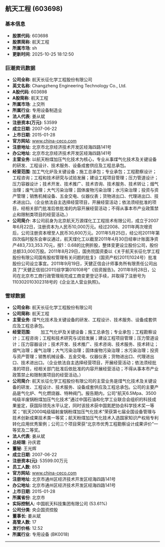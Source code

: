## 航天工程 (603698)

### 基本信息

- **股票代码**: 603698
- **股票简称**: 航天工程
- **所属市场**: sh
- **更新时间**: 2025-10-25 18:12:50

### 巨潮资讯数据

- **公司全称**: 航天长征化学工程股份有限公司
- **英文名称**: Changzheng Engineering Technology Co., Ltd.
- **A股代码**: 603698
- **A股简称**: 航天工程
- **所属市场**: 上交所
- **所属行业**: 专用设备制造业
- **法人代表**: 姜从斌
- **注册资本(万元)**: 53599
- **成立日期**: 2007-06-22
- **上市日期**: 2015-01-28
- **官方网站**: www.china-ceco.com
- **注册地址**: 北京市北京经济技术开发区经海四路141号
- **办公地址**: 北京市北京经济技术开发区经海四路141号
- **主营业务**: 以航天粉煤加压气化技术为核心，专业从事煤气化技术及关键设备的研发、工程设计、技术服务、设备成套供应及工程总承包。
- **经营范围**: 加工气化炉及关键设备；施工总承包；专业承包；工程勘察设计；工程咨询；工程和技术研究与试验发展；建设工程项目管理；压力管道设计；压力容器设计；技术开发、技术推广、技术咨询、技术服务、技术转让；烟气治理；废气治理；大气污染治理；固体废物污染治理；水污染治理；投资与资产管理；销售机械设备、五金交电、仪器仪表；货物进出口、代理进出口、技术进出口。（企业依法自主选择经营项目，开展经营活动；依法须经批准的项目，经相关部门批准后依批准的内容开展经营活动；不得从事本市产业政策禁止和限制类项目的经营活动。）
- **公司简介**: 本公司前身为北京航天万源煤化工工程技术有限公司，成立于2007年6月22日，注册资本为人民币10,000万元。经过2008、2011年两次增资后，公司注册资本增至人民币30,600万元。2011年5月25日，经公司2011年第四次临时股东会审议通过，航天煤化工以截至2011年4月30日经审计账面净资产483,733,353.70元，按1：0.68的比例折股，整体变更设立股份公司，股份总额33,000万股。2011年8月29日，国务院国资委以《关于航天长征化学工程股份有限公司国有股权管理有关问题的批复》（国资产权[2011]1024号）批准股份公司设立事宜。2011年9月19日，天健正信会计师事务所有限责任公司出具了“天健正信验[2011]综字第010108号”《验资报告》。2011年9月28日，公司在北京市工商行政管理局完成工商变更登记手续，并取得了注册号为110302010302318号的《企业法人营业执照》。

### 雪球数据

- **公司全称**: 航天长征化学工程股份有限公司
- **公司简称**: 航天工程
- **主营业务**: 煤气化技术及关键设备的研发、工程设计、技术服务、设备成套供应及工程总承包。
- **经营范围**: 　　加工气化炉及关键设备；施工总承包；专业承包；工程勘察设计；工程咨询；工程和技术研究与试验发展；建设工程项目管理；压力管道设计；压力容器设计；技术开发、技术推广、技术咨询、技术服务、技术转让；烟气治理；废气治理；大气污染治理；固体废物污染治理；水污染治理；投资与资产管理；销售机械设备、五金交电、仪器仪表；货物进出口、代理进出口、技术进出口。（企业依法自主选择经营项目，开展经营活动；依法须经批准的项目，经相关部门批准后依批准的内容开展经营活动；不得从事本市产业政策禁止和限制类项目的经营活动。）
- **公司简介**: 航天长征化学工程股份有限公司的主营业务是煤气化技术及关键设备的研发、工程设计、技术服务、设备成套供应及工程总承包。公司的主要产品是气化炉、气化燃烧器、特种阀门。报告期内，公司“航天6.5Mpa、3500吨级半废锅粉煤加压气化技术”通过中国石油和化学工业联合会组织的科技成果鉴定，获国际领先水平认定，同时该技术获中国氮肥协会科学技术奖一等奖；“航天2000吨级辐射废锅粉煤加压气化技术”荣获第七届全国设备管理与技术创新成果技术类一等奖；航天粉煤加压气化技术入选国家知识产权局专利转化应用优秀案例；公司三个项目荣获“北京市优秀工程勘察设计成果评价”一等奖及二等奖。
- **法人代表**: 姜从斌
- **总经理**: 孙庆君
- **董秘**: 王光辉
- **成立日期**: 2007-06-22
- **注册资本(元)**: 53599.00万元
- **员工人数**: 853
- **官方网站**: www.china-ceco.com
- **注册地址**: 北京市通州区经济技术开发区经海四路141号
- **办公地址**: 北京市通州区经济技术开发区经海四路141号
- **上市日期**: 2015-01-28
- **所属省份**: 北京市
- **实际控制人**: 中国航天科技集团有限公司 (53.61%)
- **公司分类**: 央企国资控股
- **董事长**: 姜从斌
- **高管人数**: 17
- **发行价格**: 12.52
- **所属行业**: 专用设备 (BK0018)

---